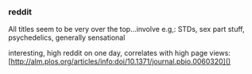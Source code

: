 ### reddit

All titles seem to be very over the top...involve e.g,: STDs, sex part stuff, psychedelics, generally sensational

interesting, high reddit on one day, correlates with high page views: [http://alm.plos.org/articles/info:doi/10.1371/journal.pbio.0060320]()

